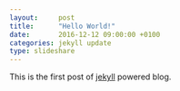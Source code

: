 ```yaml
---
layout:     post
title:      "Hello World!"
date:       2016-12-12 09:00:00 +0100
categories: jekyll update
type: slideshare
---
```

This is the first post of [jekyll](https://jekyllrb.com) powered blog.

